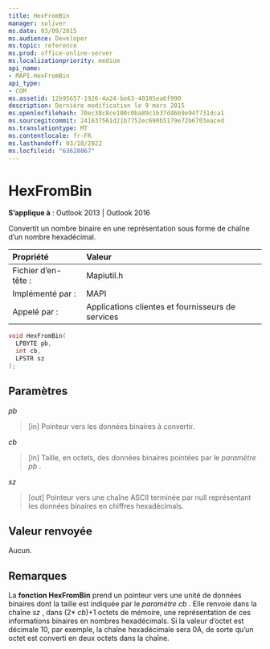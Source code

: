 ```yaml
---
title: HexFromBin
manager: soliver
ms.date: 03/09/2015
ms.audience: Developer
ms.topic: reference
ms.prod: office-online-server
ms.localizationpriority: medium
api_name:
- MAPI.HexFromBin
api_type:
- COM
ms.assetid: 12b95657-1926-4a24-be63-40305ea6f990
description: Dernière modification le 9 mars 2015
ms.openlocfilehash: 70ec38c8ce100c0ba89c1b37d46b9e94f731dca1
ms.sourcegitcommit: 241637561d21b7752ec690b5179e72b6703eaced
ms.translationtype: MT
ms.contentlocale: fr-FR
ms.lasthandoff: 03/18/2022
ms.locfileid: "63628067"
---
```

# <a name="hexfrombin"></a>HexFromBin

  
  
**S’applique à** : Outlook 2013 | Outlook 2016 
  
Convertit un nombre binaire en une représentation sous forme de chaîne d’un nombre hexadécimal. 
  
|Propriété |Valeur |
|:-----|:-----|
|Fichier d’en-tête :  <br/> |Mapiutil.h  <br/> |
|Implémenté par :  <br/> |MAPI  <br/> |
|Appelé par :  <br/> |Applications clientes et fournisseurs de services  <br/> |
   
```cpp
void HexFromBin(
  LPBYTE pb,
  int cb,
  LPSTR sz
);
```

## <a name="parameters"></a>Paramètres

 _pb_
  
> [in] Pointeur vers les données binaires à convertir. 
    
 _cb_
  
> [in] Taille, en octets, des données binaires pointées par le  _paramètre pb_ . 
    
 _sz_
  
> [out] Pointeur vers une chaîne ASCII terminée par null représentant les données binaires en chiffres hexadécimals.
    
## <a name="return-value"></a>Valeur renvoyée

Aucun.
  
## <a name="remarks"></a>Remarques

La **fonction HexFromBin** prend un pointeur vers une unité de données binaires dont la taille est indiquée par le  _paramètre cb_ . Elle renvoie dans la chaîne _sz_ , dans (2*  _cb_)+1 octets de mémoire, une représentation de ces informations binaires en nombres hexadécimals. Si la valeur d’octet est décimale 10, par exemple, la chaîne hexadécimale sera 0A, de sorte qu’un octet est converti en deux octets dans la chaîne. 
  

